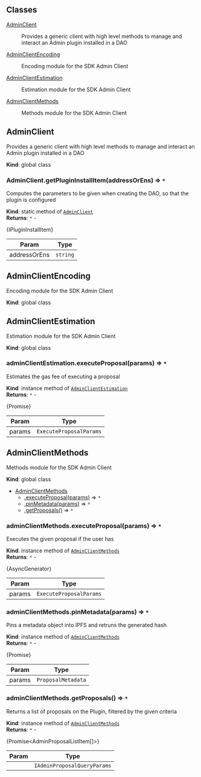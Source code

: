 ## Classes

<dl>
<dt><a href="#AdminClient">AdminClient</a></dt>
<dd><p>Provides a generic client with high level methods to manage and interact an Admin plugin installed in a DAO</p></dd>
<dt><a href="#AdminClientEncoding">AdminClientEncoding</a></dt>
<dd><p>Encoding module for the SDK Admin Client</p></dd>
<dt><a href="#AdminClientEstimation">AdminClientEstimation</a></dt>
<dd><p>Estimation module for the SDK Admin Client</p></dd>
<dt><a href="#AdminClientMethods">AdminClientMethods</a></dt>
<dd><p>Methods module for the SDK Admin Client</p></dd>
</dl>

<a name="AdminClient"></a>

## AdminClient
<p>Provides a generic client with high level methods to manage and interact an Admin plugin installed in a DAO</p>

**Kind**: global class  
<a name="AdminClient.getPluginInstallItem"></a>

### AdminClient.getPluginInstallItem(addressOrEns) ⇒ <code>\*</code>
<p>Computes the parameters to be given when creating the DAO,
so that the plugin is configured</p>

**Kind**: static method of [<code>AdminClient</code>](#AdminClient)  
**Returns**: <code>\*</code> - <p>{IPluginInstallItem}</p>  

| Param | Type |
| --- | --- |
| addressOrEns | <code>string</code> | 

<a name="AdminClientEncoding"></a>

## AdminClientEncoding
<p>Encoding module for the SDK Admin Client</p>

**Kind**: global class  
<a name="AdminClientEstimation"></a>

## AdminClientEstimation
<p>Estimation module for the SDK Admin Client</p>

**Kind**: global class  
<a name="AdminClientEstimation+executeProposal"></a>

### adminClientEstimation.executeProposal(params) ⇒ <code>\*</code>
<p>Estimates the gas fee of executing a proposal</p>

**Kind**: instance method of [<code>AdminClientEstimation</code>](#AdminClientEstimation)  
**Returns**: <code>\*</code> - <p>{Promise<GasFeeEstimation>}</p>  

| Param | Type |
| --- | --- |
| params | <code>ExecuteProposalParams</code> | 

<a name="AdminClientMethods"></a>

## AdminClientMethods
<p>Methods module for the SDK Admin Client</p>

**Kind**: global class  

* [AdminClientMethods](#AdminClientMethods)
    * [.executeProposal(params)](#AdminClientMethods+executeProposal) ⇒ <code>\*</code>
    * [.pinMetadata(params)](#AdminClientMethods+pinMetadata) ⇒ <code>\*</code>
    * [.getProposals()](#AdminClientMethods+getProposals) ⇒ <code>\*</code>

<a name="AdminClientMethods+executeProposal"></a>

### adminClientMethods.executeProposal(params) ⇒ <code>\*</code>
<p>Executes the given proposal if the user has</p>

**Kind**: instance method of [<code>AdminClientMethods</code>](#AdminClientMethods)  
**Returns**: <code>\*</code> - <p>{AsyncGenerator<ExecuteProposalStepValue>}</p>  

| Param | Type |
| --- | --- |
| params | <code>ExecuteProposalParams</code> | 

<a name="AdminClientMethods+pinMetadata"></a>

### adminClientMethods.pinMetadata(params) ⇒ <code>\*</code>
<p>Pins a metadata object into IPFS and retruns the generated hash</p>

**Kind**: instance method of [<code>AdminClientMethods</code>](#AdminClientMethods)  
**Returns**: <code>\*</code> - <p>{Promise<string>}</p>  

| Param | Type |
| --- | --- |
| params | <code>ProposalMetadata</code> | 

<a name="AdminClientMethods+getProposals"></a>

### adminClientMethods.getProposals() ⇒ <code>\*</code>
<p>Returns a list of proposals on the Plugin, filtered by the given criteria</p>

**Kind**: instance method of [<code>AdminClientMethods</code>](#AdminClientMethods)  
**Returns**: <code>\*</code> - <p>{Promise&lt;AdminProposalListItem[]&gt;}</p>  

| Param | Type |
| --- | --- |
|  | <code>IAdminProposalQueryParams</code> | 

